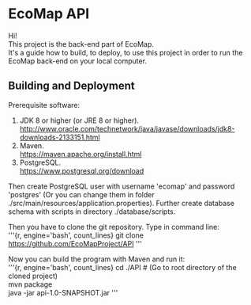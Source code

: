 # EcoMap API

Hi!\
This project is the back-end part of EcoMap.\
It's a guide how to build, to deploy, to use this project in order to run the EcoMap back-end on your local computer.

## Building and Deployment

Prerequisite software:

1) JDK 8 or higher (or JRE 8 or higher).\
http://www.oracle.com/technetwork/java/javase/downloads/jdk8-downloads-2133151.html
2) Maven.\
https://maven.apache.org/install.html
3) PostgreSQL.\
https://www.postgresql.org/download


Then create PostgreSQL user with username 'ecomap' and password 'postgres'
(Or you can change them in folder ./src/main/resources/application.properties).
Further create database schema with scripts in directory ./database/scripts.


Then you have to clone the git repository. Type in command line:\
'''{r, engine='bash', count_lines}
git clone https://github.com/EcoMapProject/API
'''


Now you can build the program with Maven and run it:\
'''{r, engine='bash', count_lines}
cd ./API # (Go to root directory of the cloned project)\
mvn package\
java -jar api-1.0-SNAPSHOT.jar
'''